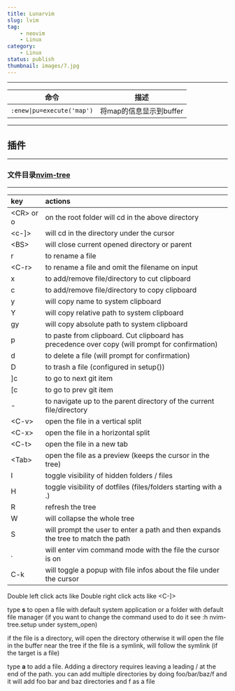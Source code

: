 ```yaml
---
title: Lunarvim
slug: lvim 
tag:
    - neovim
    - Linux
category:
    - Linux
status: publish
thumbnail: images/7.jpg
---
```



---
| 命令                       | 描述                    |
|----------------------------|-------------------------|
| `:enew\|pu=execute('map')` | 将map的信息显示到buffer |

---
## 插件
---
### 文件目录[nvim-tree](https://github.com/kyazdani42/nvim-tree.lua)
---
| key       | actions                                                                                        |
|:-----------|:------------------------------------------------------------------------------------------------|
| <CR\> or o | on the root folder will cd in the above directory                                              |
| <c-]\>     | will cd in the directory under the cursor                                                      |
| <BS\>      | will close current opened directory or parent                                                  |
| r         | to rename a file
| <C-r\>     | to rename a file and omit the filename on input
| x         | to add/remove file/directory to cut clipboard
| c         | to add/remove file/directory to copy clipboard
| y         | will copy name to system clipboard
| Y         | will copy relative path to system clipboard
| gy        | will copy absolute path to system clipboard
| p         | to paste from clipboard. Cut clipboard has precedence over copy (will prompt for confirmation)
| d         | to delete a file (will prompt for confirmation)
| D         | to trash a file (configured in setup())
| ]c        | to go to next git item
| [c        | to go to prev git item
| -         | to navigate up to the parent directory of the current file/directory
| <C-v\>     | open the file in a vertical split
| <C-x\>     | open the file in a horizontal split
| <C-t\>     | open the file in a new tab
| <Tab\>     | open the file as a preview (keeps the cursor in the tree)
| I         | toggle visibility of hidden folders / files
| H         | toggle visibility of dotfiles (files/folders starting with a .)
| R         | refresh the tree
| W         | will collapse the whole tree
| S         | will prompt the user to enter a path and then expands the tree to match the path
| .         | will enter vim command mode with the file the cursor is on
| C-k       | will toggle a popup with file infos about the file under the cursor

Double left click acts like <CR>
Double right click acts like <C-]>

type **s**  to open a file with default system application or a folder with default file manager (if you want to change the command used to do it see :h nvim-tree.setup under system_open)

if the file is a directory, <CR> will open the directory otherwise it will open the file in the buffer near the tree
if the file is a symlink, <CR> will follow the symlink (if the target is a file)

type **a** to add a file. Adding a directory requires leaving a leading / at the end of the path.
you can add multiple directories by doing foo/bar/baz/f and it will add foo bar and baz directories and f as a file
